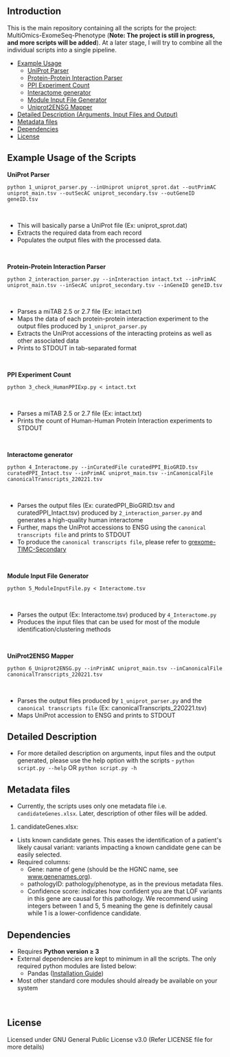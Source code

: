 ## Introduction

This is the main repository containing all the scripts for the project: MultiOmics-ExomeSeq-Phenotype (**Note: The project is still in progress, and more scripts will be added**). At a later stage, I will try to combine all the individual scripts into a single pipeline.
</br>

- [Example Usage](#example-usage-of-the-scripts)
   - [UniProt Parser](#uniprotparser)
   - [Protein-Protein Interaction Parser](#ppiparser)
   - [PPI Experiment Count](#ppiexpcount) 
   - [Interactome generator](#interactome)
   - [Module Input File Generator](#modulefile)
   - [Uniprot2ENSG Mapper](#uniprotensgmapper)
- [Detailed Description (Arguments, Input Files and Output)](#detailed-description)
- [Metadata files](#metadata-files)
- [Dependencies](#dependencies)
- [License](#license)

## Example Usage of the Scripts

<a name="uniprotparser"></a>**UniProt Parser**

```console
python 1_uniprot_parser.py --inUniprot uniprot_sprot.dat --outPrimAC uniprot_main.tsv --outSecAC uniprot_secondary.tsv --outGeneID geneID.tsv
```    
</br>

- This will basically parse a UniProt file (Ex: uniprot_sprot.dat)
- Extracts the required data from each record 
- Populates the output files with the processed data.

</br>

<a name="ppiparser"></a>**Protein-Protein Interaction Parser**

```console
python 2_interaction_parser.py --inInteraction intact.txt --inPrimAC uniprot_main.tsv --inSecAC uniprot_secondary.tsv --inGeneID geneID.tsv
```  
</br>

- Parses a miTAB 2.5 or 2.7 file (Ex: intact.txt)
- Maps the data of each protein-protein interaction experiment to the output files produced by `1_uniprot_parser.py`
- Extracts the UniProt accessions of the interacting proteins as well as other associated data
- Prints to STDOUT in tab-separated format

</br>

<a name="ppiexpcount"></a>**PPI Experiment Count**

```console
python 3_check_HumanPPIExp.py < intact.txt
```                      

</br>

- Parses a miTAB 2.5 or 2.7 file (Ex: intact.txt)
- Prints the count of Human-Human Protein Interaction experiments to STDOUT 

</br>

<a name="interactome"></a>**Interactome generator**

```console
python 4_Interactome.py --inCuratedFile curatedPPI_BioGRID.tsv curatedPPI_Intact.tsv --inPrimAC uniprot_main.tsv --inCanonicalFile canonicalTranscripts_220221.tsv
```                      

</br>

- Parses the output files (Ex: curatedPPI_BioGRID.tsv and curatedPPI_Intact.tsv) produced by `2_interaction_parser.py` and generates a high-quality human interactome
- Further, maps the UniProt accessions to ENSG using the `canonical transcripts file` and prints to STDOUT
- To produce the `canonical transcripts file`, please refer to [grexome-TIMC-Secondary](https://github.com/ntm/grexome-TIMC-Secondary/tree/master/Transcripts_Data)

</br>

<a name="modulefile"></a>**Module Input File Generator**

```console
python 5_ModuleInputFile.py < Interactome.tsv
```                      

</br>

- Parses the output (Ex: Interactome.tsv) produced by `4_Interactome.py` 
- Produces the input files that can be used for most of the module identification/clustering methods

</br>

<a name="uniprotensgmapper"></a>**UniProt2ENSG Mapper**

```console
python 6_Uniprot2ENSG.py --inPrimAC uniprot_main.tsv --inCanonicalFile canonicalTranscripts_220221.tsv
```                      

</br>

- Parses the output files produced by `1_uniprot_parser.py` and the `canonical transcripts file` (Ex: canonicalTranscripts_220221.tsv)
- Maps UniProt accession to ENSG and prints to STDOUT

## Detailed Description

- For more detailed description on arguments, input files and the output generated, please use the help option with the scripts - `python script.py --help` OR `python script.py -h`

## Metadata files

- Currently, the scripts uses only one metadata file i.e. `candidateGenes.xlsx`. Later, description of other files will be added.

1. candidateGenes.xlsx: </br>
  * Lists known candidate genes. This eases the identification of a patient's likely causal variant: variants impacting a known candidate gene can be easily selected.  
  * Required columns: </br>
    - Gene: name of gene (should be the HGNC name, see www.genenames.org).
    - pathologyID: pathology/phenotype, as in the previous metadata files.
    - Confidence score: indicates how confident you are that LOF variants in this gene are causal for this pathology. We recommend using integers between 1 and 5, 5 meaning the gene is definitely causal while 1 is a lower-confidence candidate.


## Dependencies

* Requires **Python version ≥ 3**
* External dependencies are kept to minimum in all the scripts. The only required python modules are listed below: </br>
  - Pandas ([Installation Guide](https://pandas.pydata.org/docs/getting_started/install.html))
* Most other standard core modules should already be available on your system
</br>

## License

Licensed under GNU General Public License v3.0 (Refer LICENSE file for more details)
